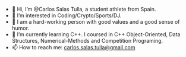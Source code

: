 - 👋 Hi, I’m @Carlos Salas Tulla, a student athlete from Spain.
- 👀 I’m interested in Coding/Crypto/Sports/DJ.
- 🥰 I am a hard-working person with good values and a good sense of humor.
- 🌱 I’m currently learning C++. I coursed in C++ Object-Oriented, Data Structures, Numerical-Methods and Competition Programing.
- 📫 How to reach me: carlos.salas.tulla@gmail.com
